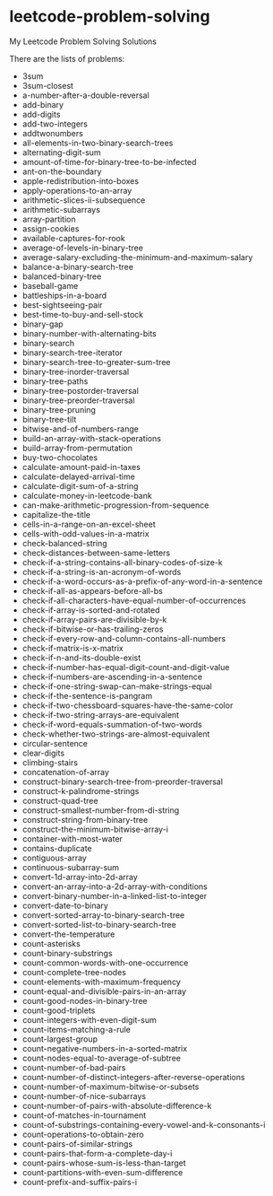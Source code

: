 # leetcode-problem-solving
My Leetcode Problem Solving Solutions

There are the lists of problems:
- 3sum
- 3sum-closest
- a-number-after-a-double-reversal
- add-binary
- add-digits
- add-two-integers
- addtwonumbers
- all-elements-in-two-binary-search-trees
- alternating-digit-sum
- amount-of-time-for-binary-tree-to-be-infected
- ant-on-the-boundary
- apple-redistribution-into-boxes
- apply-operations-to-an-array
- arithmetic-slices-ii-subsequence
- arithmetic-subarrays
- array-partition
- assign-cookies
- available-captures-for-rook
- average-of-levels-in-binary-tree
- average-salary-excluding-the-minimum-and-maximum-salary
- balance-a-binary-search-tree
- balanced-binary-tree
- baseball-game
- battleships-in-a-board
- best-sightseeing-pair
- best-time-to-buy-and-sell-stock
- binary-gap
- binary-number-with-alternating-bits
- binary-search
- binary-search-tree-iterator
- binary-search-tree-to-greater-sum-tree
- binary-tree-inorder-traversal
- binary-tree-paths
- binary-tree-postorder-traversal
- binary-tree-preorder-traversal
- binary-tree-pruning
- binary-tree-tilt
- bitwise-and-of-numbers-range
- build-an-array-with-stack-operations
- build-array-from-permutation
- buy-two-chocolates
- calculate-amount-paid-in-taxes
- calculate-delayed-arrival-time
- calculate-digit-sum-of-a-string
- calculate-money-in-leetcode-bank
- can-make-arithmetic-progression-from-sequence
- capitalize-the-title
- cells-in-a-range-on-an-excel-sheet
- cells-with-odd-values-in-a-matrix
- check-balanced-string
- check-distances-between-same-letters
- check-if-a-string-contains-all-binary-codes-of-size-k
- check-if-a-string-is-an-acronym-of-words
- check-if-a-word-occurs-as-a-prefix-of-any-word-in-a-sentence
- check-if-all-as-appears-before-all-bs
- check-if-all-characters-have-equal-number-of-occurrences
- check-if-array-is-sorted-and-rotated
- check-if-array-pairs-are-divisible-by-k
- check-if-bitwise-or-has-trailing-zeros
- check-if-every-row-and-column-contains-all-numbers
- check-if-matrix-is-x-matrix
- check-if-n-and-its-double-exist
- check-if-number-has-equal-digit-count-and-digit-value
- check-if-numbers-are-ascending-in-a-sentence
- check-if-one-string-swap-can-make-strings-equal
- check-if-the-sentence-is-pangram
- check-if-two-chessboard-squares-have-the-same-color
- check-if-two-string-arrays-are-equivalent
- check-if-word-equals-summation-of-two-words
- check-whether-two-strings-are-almost-equivalent
- circular-sentence
- clear-digits
- climbing-stairs
- concatenation-of-array
- construct-binary-search-tree-from-preorder-traversal
- construct-k-palindrome-strings
- construct-quad-tree
- construct-smallest-number-from-di-string
- construct-string-from-binary-tree
- construct-the-minimum-bitwise-array-i
- container-with-most-water
- contains-duplicate
- contiguous-array
- continuous-subarray-sum
- convert-1d-array-into-2d-array
- convert-an-array-into-a-2d-array-with-conditions
- convert-binary-number-in-a-linked-list-to-integer
- convert-date-to-binary
- convert-sorted-array-to-binary-search-tree
- convert-sorted-list-to-binary-search-tree
- convert-the-temperature
- count-asterisks
- count-binary-substrings
- count-common-words-with-one-occurrence
- count-complete-tree-nodes
- count-elements-with-maximum-frequency
- count-equal-and-divisible-pairs-in-an-array
- count-good-nodes-in-binary-tree
- count-good-triplets
- count-integers-with-even-digit-sum
- count-items-matching-a-rule
- count-largest-group
- count-negative-numbers-in-a-sorted-matrix
- count-nodes-equal-to-average-of-subtree
- count-number-of-bad-pairs
- count-number-of-distinct-integers-after-reverse-operations
- count-number-of-maximum-bitwise-or-subsets
- count-number-of-nice-subarrays
- count-number-of-pairs-with-absolute-difference-k
- count-of-matches-in-tournament
- count-of-substrings-containing-every-vowel-and-k-consonants-i
- count-operations-to-obtain-zero
- count-pairs-of-similar-strings
- count-pairs-that-form-a-complete-day-i
- count-pairs-whose-sum-is-less-than-target
- count-partitions-with-even-sum-difference
- count-prefix-and-suffix-pairs-i
